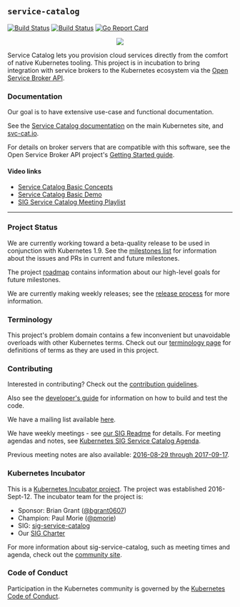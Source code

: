 ## `service-catalog`

[![Build Status](https://travis-ci.org/kubernetes-incubator/service-catalog.svg?branch=master)](https://travis-ci.org/kubernetes-incubator/service-catalog "Travis")
[![Build Status](https://service-catalog-jenkins.appspot.com/buildStatus/icon?job=service-catalog-master-testing)](https://service-catalog-jenkins.appspot.com/job/service-catalog-master-testing/ "Jenkins")
[![Go Report Card](https://goreportcard.com/badge/github.com/kubernetes-incubator/service-catalog)](https://goreportcard.com/report/github.com/kubernetes-incubator/service-catalog)

<p align="center">
    <a href="https://svc-cat.io">
        <img src="/docsite/images/homepage-logo.png">
    </a>
</p>

Service Catalog lets you provision cloud services directly from the comfort of native Kubernetes tooling.
This project is in incubation to bring integration with service
brokers to the Kubernetes ecosystem via the [Open Service Broker API](https://github.com/openservicebrokerapi/servicebroker).

### Documentation

Our goal is to have extensive use-case and functional documentation.

See the [Service Catalog documentation](https://kubernetes.io/docs/concepts/service-catalog/)
on the main Kubernetes site, and [svc-cat.io](https://svc-cat.io/docs).

For details on broker servers that are compatible with this software, see the
Open Service Broker API project's [Getting Started guide](https://github.com/openservicebrokerapi/servicebroker/blob/master/gettingStarted.md).

#### Video links

- [Service Catalog Basic Concepts](https://goo.gl/6xINOa)
- [Service Catalog Basic Demo](https://goo.gl/IJ6CV3)
- [SIG Service Catalog Meeting Playlist](https://goo.gl/ZmLNX9)

---

### Project Status

We are currently working toward a beta-quality release to be used in conjunction with
Kubernetes 1.9. See the
[milestones list](https://github.com/kubernetes-incubator/service-catalog/milestones?direction=desc&sort=due_date&state=open)
for information about the issues and PRs in current and future milestones.

The project [roadmap](https://github.com/kubernetes-incubator/service-catalog/wiki/Roadmap)
contains information about our high-level goals for future milestones.

We are currently making weekly releases; see the
[release process](https://github.com/kubernetes-incubator/service-catalog/wiki/Release-Process)
for more information.

### Terminology

This project's problem domain contains a few inconvenient but unavoidable
overloads with other Kubernetes terms. Check out our [terminology page](./terminology.md)
for definitions of terms as they are used in this project.

### Contributing

Interested in contributing? Check out the [contribution guidelines](./CONTRIBUTING.md).

Also see the [developer's guide](./docs/devguide.md) for information on how to
build and test the code.

We have a mailing list available
[here](https://groups.google.com/forum/#!forum/kubernetes-sig-service-catalog).

We have weekly meetings - see
[our SIG Readme](https://github.com/kubernetes/community/blob/master/sig-service-catalog/README.md#meetings)
for details. For meeting agendas
and notes, see [Kubernetes SIG Service Catalog Agenda](https://docs.google.com/document/d/17xlpkoEbPR5M6P5VDzNx17q6-IPFxKyebEekCGYiIKM/edit).

Previous meeting notes are also available:
[2016-08-29 through 2017-09-17](https://docs.google.com/document/d/10VsJjstYfnqeQKCgXGgI43kQWnWFSx8JTH7wFh8CmPA/edit).

### Kubernetes Incubator

This is a [Kubernetes Incubator project](https://github.com/kubernetes/community/blob/master/incubator.md).
The project was established 2016-Sept-12. The incubator team for the project is:

- Sponsor: Brian Grant ([@bgrant0607](https://github.com/bgrant0607))
- Champion: Paul Morie ([@pmorie](https://github.com/pmorie))
- SIG: [sig-service-catalog](https://github.com/kubernetes/community/tree/master/sig-service-catalog)
- Our [SIG Charter](https://github.com/kubernetes/community/blob/master/sig-service-catalog/charter.md)

For more information about sig-service-catalog, such as meeting times and agenda,
check out the [community site](https://github.com/kubernetes/community/tree/master/sig-service-catalog).

### Code of Conduct

Participation in the Kubernetes community is governed by the
[Kubernetes Code of Conduct](./code-of-conduct.md).
